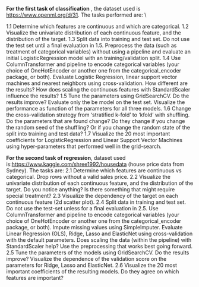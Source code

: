 **For the first task of classification** , the dataset used is https://www.openml.org/d/31. The tasks performed are: \\

1.1 Determine which features are continuous and which are categorical.
1.2 Visualize the univariate distribution of each continuous feature, and the distribution of the
target.
1.3 Split data into training and test set. Do not use the test set until a final evaluation in 1.5.
Preprocess the data (such as treatment of categorical variables) without using a pipeline and
evaluate an initial LogisticRegression model with an training/validation split.
1.4 Use ColumnTransformer and pipeline to encode categorical variables (your choice of
OneHotEncoder or another one from the categorical_encoder package, or both). Evaluate
Logistic Regression, linear support vector machines and nearest neighbors using
cross-validation. How different are the results? How does scaling the continuous features with
StandardScaler influence the results?
1.5 Tune the parameters using GridSearchCV. Do the results improve? Evaluate only the be
model on the test set.
Visualize the performance as function of the parameters for all three models.
1.6 Change the cross-validation strategy from ‘stratified k-fold’ to ‘kfold’ with shuffling. Do the
parameters that are found change? Do they change if you change the random seed of the
shuffling? Or if you change the random state of the split into training and test data?
1.7 Visualize the 20 most important coefficients for LogisticRegression and Linear Support
Vector Machines using hyper-parameters that performed well in the grid-search.

**For the second task of regression**, dataset used is:https://www.kaggle.com/shree1992/housedata (house price data from Sydney). The tasks are:
2.1 Determine which features are continuous vs categorical. Drop rows without a valid sales
price.
2.2 Visualize the univariate distribution of each continuous feature, and the distribution of the
target. Do you notice anything? Is there something that might require special treatment?
2.3 Visualize the dependency of the target on each continuous feature (2d scatter plot).
2.4 Split data in training and test set. Do not use the test-set unless for a final evaluation in 2.5.
Use ColumnTransformer and pipeline to encode categorical variables (your choice of
OneHotEncoder or another one from the categorical_encoder package, or both). Impute missing
values using SimpleImputer. Evaluate Linear Regression (OLS), Ridge, Lasso and ElasticNet
using cross-validation with the default parameters. Does scaling the data (within the pipeline)
with StandardScaler help? Use the preprocessing that works best going forward.
2.5 Tune the parameters of the models using GridSearchCV. Do the results improve? Visualize
the dependence of the validation score on the parameters for Ridge, Lasso and ElasticNet.
2.6 Visualize the 20 most important coefficients of the resulting models. Do they agree on which
features are important?

